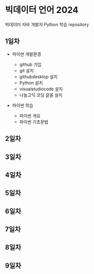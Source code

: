 # 빅데이터 언어 2024
빅데이터 자바 개발자 Python 학습 repository

## 1일차
- 파이썬 개발환경
    - github 가입
    - git 설치
    - githubdesktop 설치
    - Python 설치
    - visualstudiocode 설치
    - 나눔고딕 코딩 글꼴 설치

    
- 파이썬 학습
    - 파이썬 개요
    - 파이썬 기초문법
## 2일차

## 3일차

## 4일차

## 5일차

## 6일차

## 7일차

## 8일차

## 9일차
